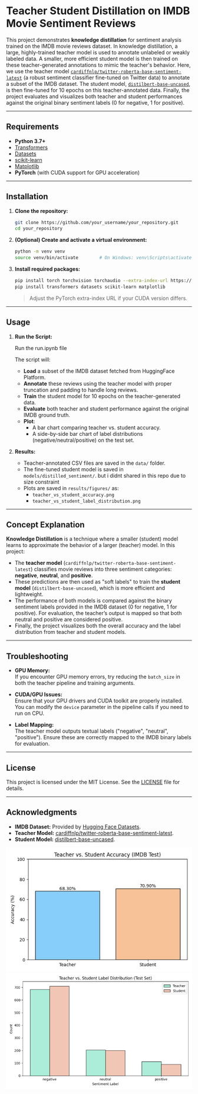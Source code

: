# Teacher Student Distillation on IMDB Movie Sentiment Reviews

This project demonstrates **knowledge distillation** for sentiment analysis trained on the IMDB movie reviews dataset. In knowledge distillation, a large, highly-trained teacher model is used to annotate unlabeled or weakly labeled data. A smaller, more efficient student model is then trained on these teacher-generated annotations to mimic the teacher's behavior. Here, we use the teacher model [`cardiffnlp/twitter-roberta-base-sentiment-latest`](https://huggingface.co/cardiffnlp/twitter-roberta-base-sentiment-latest) (a robust sentiment classifier fine-tuned on Twitter data) to annotate a subset of the IMDB dataset. The student model, [`distilbert-base-uncased`](https://huggingface.co/distilbert-base-uncased), is then fine-tuned for 10 epochs on this teacher-annotated data. Finally, the project evaluates and visualizes both teacher and student performances against the original binary sentiment labels (0 for negative, 1 for positive).

---

## Requirements

- **Python 3.7+**
- [Transformers](https://github.com/huggingface/transformers)
- [Datasets](https://github.com/huggingface/datasets)
- [scikit-learn](https://scikit-learn.org/)
- [Matplotlib](https://matplotlib.org/)
- **PyTorch** (with CUDA support for GPU acceleration)

---

## Installation

1. **Clone the repository:**

    ```bash
    git clone https://github.com/your_username/your_repository.git
    cd your_repository
    ```

2. **(Optional) Create and activate a virtual environment:**

    ```bash
    python -m venv venv
    source venv/bin/activate        # On Windows: venv\Scripts\activate
    ```

3. **Install required packages:**

    ```bash
    pip install torch torchvision torchaudio --extra-index-url https://download.pytorch.org/whl/cu118
    pip install transformers datasets scikit-learn matplotlib
    ```

    > Adjust the PyTorch extra-index URL if your CUDA version differs.

---

## Usage

1. **Run the Script:**
    
    Run the run.ipynb file

    The script will:
    - **Load** a subset of the IMDB dataset fetched from HuggingFace Platform.
    - **Annotate** these reviews using the teacher model with proper truncation and padding to handle long reviews.
    - **Train** the student model for 10 epochs on the teacher-generated data.
    - **Evaluate** both teacher and student performance against the original IMDB ground truth.
    - **Plot**:
        - A bar chart comparing teacher vs. student accuracy.
        - A side-by-side bar chart of label distributions (negative/neutral/positive) on the test set.
        
2. **Results:**
    - Teacher-annotated CSV files are saved in the `data/` folder.
    - The fine-tuned student model is saved in `models/distilled_sentiment/`. but i didnt shared in this repo due to size constraint
    - Plots are saved in `results/figures/` as:
        - `teacher_vs_student_accuracy.png`
        - `teacher_vs_student_label_distribution.png`

---

## Concept Explanation

**Knowledge Distillation** is a technique where a smaller (student) model learns to approximate the behavior of a larger (teacher) model. In this project:
- The **teacher model** (`cardiffnlp/twitter-roberta-base-sentiment-latest`) classifies movie reviews into three sentiment categories: **negative**, **neutral**, and **positive**.
- These predictions are then used as "soft labels" to train the **student model** (`distilbert-base-uncased`), which is more efficient and lightweight.
- The performance of both models is compared against the binary sentiment labels provided in the IMDB dataset (0 for negative, 1 for positive). For evaluation, the teacher’s output is mapped so that both neutral and positive are considered positive.
- Finally, the project visualizes both the overall accuracy and the label distribution from teacher and student models.

---

## Troubleshooting

- **GPU Memory:**  
  If you encounter GPU memory errors, try reducing the `batch_size` in both the teacher pipeline and training arguments.

- **CUDA/GPU Issues:**  
  Ensure that your GPU drivers and CUDA toolkit are properly installed. You can modify the `device` parameter in the pipeline calls if you need to run on CPU.

- **Label Mapping:**  
  The teacher model outputs textual labels ("negative", "neutral", "positive"). Ensure these are correctly mapped to the IMDB binary labels for evaluation.

---

## License

This project is licensed under the MIT License. See the [LICENSE](LICENSE) file for details.

---

## Acknowledgments

- **IMDB Dataset:** Provided by [Hugging Face Datasets](https://huggingface.co/datasets/imdb).
- **Teacher Model:** [cardiffnlp/twitter-roberta-base-sentiment-latest](https://huggingface.co/cardiffnlp/twitter-roberta-base-sentiment-latest).
- **Student Model:** [distilbert-base-uncased](https://huggingface.co/distilbert-base-uncased).


![Accuracy](/results/figures/teacher_vs_student_accuracy.png)
![label Accuracy](/results/figures/teacher_vs_student_label_distribution.png)
